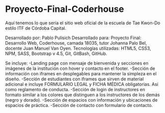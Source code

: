 # Proyecto-Final-Coderhouse

Aquí tenemos lo que sería el sitio web oficial de la escuela de Tae Kwon-Do estilo ITF de Córdoba Capital. 

Desarrollado por: Pablo Pulisich
Desarrollado para: Proyecto Final: Desarrollo Web, Coderhouse, camada 18035, tutor Johanna Palo Bel, docente Juan Manuel Van Oyen.
Tecnologías utilizadas: HTML5, CSS3, NPM, SASS, Bootstrap v 4.5, Git, GitBash, GitHub.

Se incluye: 
-Landing page con mensaje de bienvenida y secciones en imágenes de la institución con hover y contacto en el footer.
-Sección de información con iframes en desplegables para mantener la simpleza en el diseño.
-Sección de estudiantes con iframes que sirven de material adicional e incluye FORMULARIO LEGAL y FICHA MÉDICA obligatorias. Así como reglamento de conducta.
-Sección de login de instructores en formato similar a los colores que distinguen a los instructores de los demás (negro y dorado).
-Sección de espacios con información y ubicaciones de espacios de práctica.
-Sección de contacto con formulario de contacto.

